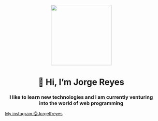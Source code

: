 <div align="center">
  <img src="https://media.giphy.com/media/qgQUggAC3Pfv687qPC/giphy.gif" width="200"/>
</div>
<h1 align="center">👋 Hi, I’m Jorge Reyes</h1>
<h3 align="center">I like to learn new technologies and I am currently venturing into the world of web programming</h3>
<a href="https://www.instagram.com/Jorgelfreyes" text-align="center">My instagram @Jorgelfreyes</a>
  
<!---
JorgeLReyes/JorgeLReyes is a ✨ special ✨ repository because its `README.md` (this file) appears on your GitHub profile.
You can click the Preview link to take a look at your changes.
--->
